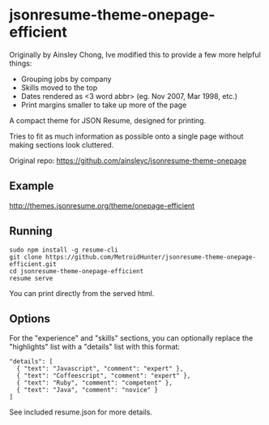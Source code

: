# jsonresume-theme-onepage-efficient

Originally by Ainsley Chong, Ive modified this to provide a few more helpful things:
* Grouping jobs by company
* Skills moved to the top
* Dates rendered as <3 word abbr> <year> (eg. Nov 2007, Mar 1998, etc.)
* Print margins smaller to take up more of the page

A compact theme for JSON Resume, designed for printing. 

Tries to fit as much information as possible onto a single page without making sections look cluttered.

Original repo: https://github.com/ainsleyc/jsonresume-theme-onepage

## Example

http://themes.jsonresume.org/theme/onepage-efficient

## Running

```
sudo npm install -g resume-cli
git clone https://github.com/MetroidHunter/jsonresume-theme-onepage-efficient.git
cd jsonresume-theme-onepage-efficient
resume serve
```
You can print directly from the served html.

## Options

For the "experience" and "skills" sections, you can optionally replace the "highlights" list with a "details" list with this format:

```
"details": [
  { "text": "Javascript", "comment": "expert" },
  { "text": "Coffeescript", "comment": "expert" },
  { "text": "Ruby", "comment": "competent" },
  { "text": "Java", "comment": "novice" }
]
```

See included resume.json for more details.

